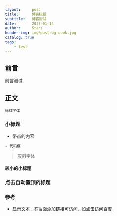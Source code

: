 ```yaml
---
layout:     post
title:      博客标题
subtitle:   博客测试
date:       2022-01-14
author:     Stars
header-img: img/post-bg-cook.jpg
catalog: true
tags:
    - test
---
```


## 前言

前言测试



## 正文

`标红字体`

### 小标题

- 带点的内容

```	objc
- 代码框
```

> 灰斜字体

#### 较小的小标题


### 点击自动置顶的标题



### 参考
- [显示文本，在后面添加链接可访问，如点击访问百度
](www.baidu.com)
